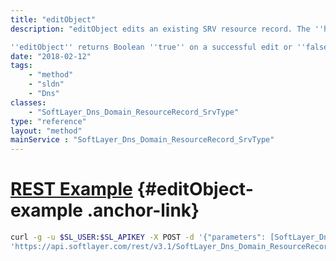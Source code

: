 ```yaml
---
title: "editObject"
description: "editObject edits an existing SRV resource record. The ''host'' property of the templateObject parameter is scrubbed to remove all non-alpha numeric characters except for '@', '_', '.', '*', and '-'. The ''data'' property of the templateObject parameter is scrubbed to remove all non-alphanumeric characters for '.' and '-'. Editing an SRV record updates the serial number of the domain the record is associated with. 

''editObject'' returns Boolean ''true'' on a successful edit or ''false'' if it was unable to edit the resource record. "
date: "2018-02-12"
tags:
    - "method"
    - "sldn"
    - "Dns"
classes:
    - "SoftLayer_Dns_Domain_ResourceRecord_SrvType"
type: "reference"
layout: "method"
mainService : "SoftLayer_Dns_Domain_ResourceRecord_SrvType"
---
```


# [REST Example](#editObject-example) <a href="/article/rest/"><i class="fas fa-question"></i></a> {#editObject-example .anchor-link} 
```bash
curl -g -u $SL_USER:$SL_APIKEY -X POST -d '{"parameters": [SoftLayer_Dns_Domain_ResourceRecord_SrvType]}' \
'https://api.softlayer.com/rest/v3.1/SoftLayer_Dns_Domain_ResourceRecord_SrvType/{SoftLayer_Dns_Domain_ResourceRecord_SrvTypeID}/editObject'
```
